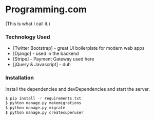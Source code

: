 # Programming.com 
(This is what I call it.) 

### Technology Used

* [Twitter Bootstrap] - great UI boilerplate for modern web apps
* [Django] - used in the backend
* [Stripe] - Payment Gateway used here
* [jQuery & Javascript] - duh



### Installation

Install the dependencies and devDependencies and start the server.

```sh
$ pip install -r requirements.txt
$ pyhton manage.py makemigrations
$ python manage.py migrate
$ python manage.py createsuperuser
```

